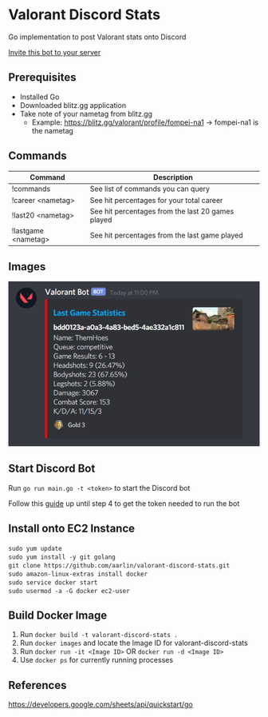 # Valorant Discord Stats

Go implementation to post Valorant stats onto Discord  

[Invite this bot to your server](https://discord.com/oauth2/authorize?client_id=396807688039694346&scope=bot&permissions=68608)   

## Prerequisites

* Installed Go  
* Downloaded blitz.gg application  
* Take note of your nametag from blitz.gg
  * Example: https://blitz.gg/valorant/profile/fompei-na1 -> fompei-na1 is the nametag

## Commands

| Command             | Description                                       |
|---------------------|---------------------------------------------------|
| !commands           | See list of commands you can query                |
| !career \<nametag>   | See hit percentages for your total career         |
| !last20 \<nametag>   | See hit percentages from the last 20 games played |
| !lastgame \<nametag> | See hit percentages from the last game played     |

## Images

![Discord Message Example](./assets/discord-message.png)

## Start Discord Bot

Run `go run main.go -t <token>` to start the Discord bot

Follow this [guide](https://www.writebots.com/discord-bot-token/) up until step 4 to get the token needed to run the bot 

## Install onto EC2 Instance

`sudo yum update`  
`sudo yum install -y git golang`  
`git clone https://github.com/aarlin/valorant-discord-stats.git`  
`sudo amazon-linux-extras install docker`  
`sudo service docker start`  
`sudo usermod -a -G docker ec2-user`  

## Build Docker Image

1. Run `docker build -t valorant-discord-stats .`  
2. Run `docker images` and locate the Image ID for valorant-discord-stats  
3. Run `docker run -it <Image ID>` OR `docker run -d <Image ID>`  
4. Use `docker ps` for currently running processes  

## References

https://developers.google.com/sheets/api/quickstart/go 

